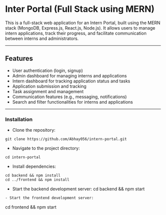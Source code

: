 # Inter Portal (Full Stack using MERN)

This is a full-stack web application for an Intern Portal, built using the MERN stack (MongoDB, Express.js, React.js, Node.js). It allows users to manage intern applications, track their progress, and facilitate communication between interns and administrators.

---

## Features
- User authentication (login, signup)
- Admin dashboard for managing interns and applications
- Intern dashboard for tracking application status and tasks
- Application submission and tracking
- Task assignment and management
- Communication features (e.g., messaging, notifications)
- Search and filter functionalities for interns and applications

---

### Installation
- Clone the repository:
```
git clone https://github.com/Abhay056/intern-portal.git
```
- Navigate to the project directory:
```
cd intern-portal 
```
- Install dependencies:
```
cd backend && npm install
cd ../frontend && npm install
```
- Start the backend development server:
cd backend && npm start
```
- Start the frontend development server:
```
cd frontend && npm start